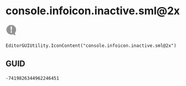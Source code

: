 # console.infoicon.inactive.sml@2x
![](/img/console.infoicon.inactive.sml@2x.png)

``` CSharp
EditorGUIUtility.IconContent("console.infoicon.inactive.sml@2x")
```
## GUID
```
-7419826344962246451
```
